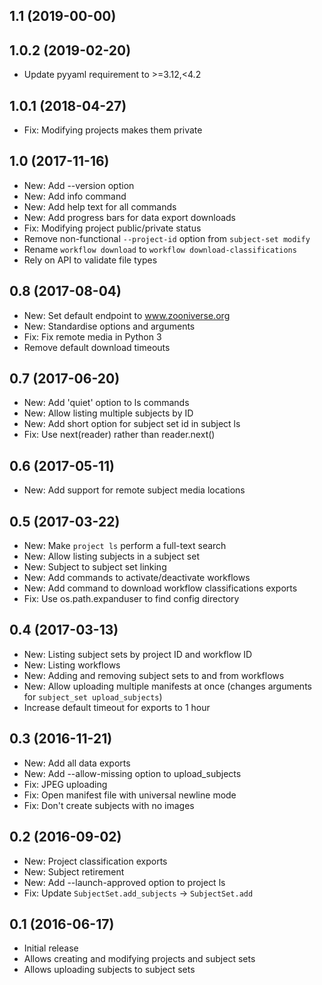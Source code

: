 ## 1.1 (2019-00-00)


## 1.0.2 (2019-02-20)

- Update pyyaml requirement to >=3.12,<4.2

## 1.0.1 (2018-04-27)

- Fix: Modifying projects makes them private

## 1.0 (2017-11-16)

- New: Add --version option
- New: Add info command
- New: Add help text for all commands
- New: Add progress bars for data export downloads
- Fix: Modifying project public/private status
- Remove non-functional `--project-id` option from `subject-set modify`
- Rename `workflow download` to `workflow download-classifications`
- Rely on API to validate file types

## 0.8 (2017-08-04)

- New: Set default endpoint to www.zooniverse.org
- New: Standardise options and arguments
- Fix: Fix remote media in Python 3
- Remove default download timeouts

## 0.7 (2017-06-20)

- New: Add 'quiet' option to ls commands
- New: Allow listing multiple subjects by ID
- New: Add short option for subject set id in subject ls
- Fix: Use next(reader) rather than reader.next()

## 0.6 (2017-05-11)

- New: Add support for remote subject media locations

## 0.5 (2017-03-22)

- New: Make `project ls` perform a full-text search
- New: Allow listing subjects in a subject set
- New: Subject to subject set linking
- New: Add commands to activate/deactivate workflows
- New: Add command to download workflow classifications exports
- Fix: Use os.path.expanduser to find config directory

## 0.4 (2017-03-13)

- New: Listing subject sets by project ID and workflow ID
- New: Listing workflows
- New: Adding and removing subject sets to and from workflows
- New: Allow uploading multiple manifests at once (changes arguments for
  `subject_set upload_subjects`)
- Increase default timeout for exports to 1 hour

## 0.3 (2016-11-21)

- New: Add all data exports
- New: Add --allow-missing option to upload_subjects
- Fix: JPEG uploading
- Fix: Open manifest file with universal newline mode
- Fix: Don't create subjects with no images

## 0.2 (2016-09-02)

- New: Project classification exports
- New: Subject retirement
- New: Add --launch-approved option to project ls
- Fix: Update `SubjectSet.add_subjects` -> `SubjectSet.add`

## 0.1 (2016-06-17)

- Initial release
- Allows creating and modifying projects and subject sets
- Allows uploading subjects to subject sets
